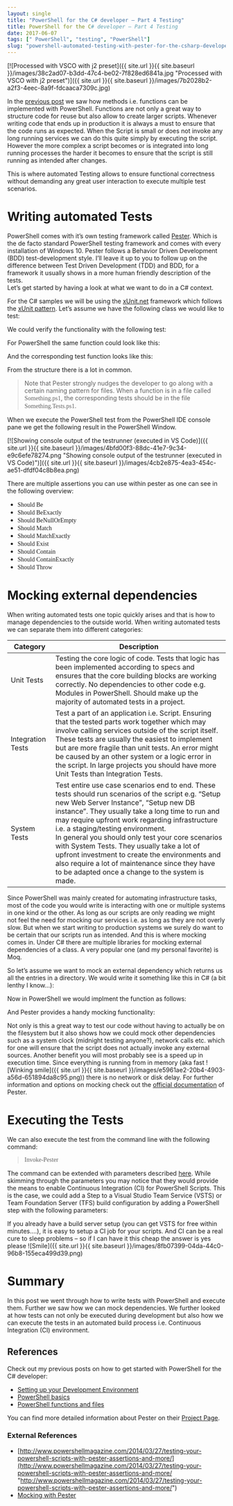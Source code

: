```yaml
---
layout: single
title: "PowerShell for the C# developer – Part 4 Testing"
title: PowerShell for the C# developer – Part 4 Testing
date: 2017-06-07
tags: [" PowerShell", "testing", "PowerShell"]
slug: "powershell-automated-testing-with-pester-for-the-csharp-developer"
---
```


[![Processed with VSCO with j2 preset]({{ site.url }}{{ site.baseurl }}/images/38c2ad07-b3dd-47c4-be02-7f828ed6841a.jpg "Processed with VSCO with j2 preset")]({{ site.url }}{{ site.baseurl }}/images/7b2028b2-a2f3-4eec-8a9f-fdcaaca7309c.jpg)
 
In the [previous post](https://mallibone.com/post/powershell-for-the-c-developer-&ndash;-part-3) we saw how methods i.e. functions can be implemented with PowerShell. Functions are not only a great way to structure code for reuse but also allow to create larger scripts. Whenever writing code that ends up in production it is always a must to ensure that the code runs as expected. When the Script is small or does not invoke any long running services we can do this quite simply by executing the script. However the more complex a script becomes or is integrated into long running processes the harder it becomes to ensure that the script is still running as intended after changes.
 
This is where automated Testing allows to ensure functional correctness without demanding any great user interaction to execute multiple test scenarios.
 
# Writing automated Tests
 
PowerShell comes with it’s own testing framework called [Pester](https://github.com/pester/Pester "Link to GitHub site of Pester"). Which is the de facto standard PowerShell testing framework and comes with every installation of Windows 10. Pester follows a Behavior Driven Development (BDD) test-development style. I’ll leave it up to you to follow up on the difference between Test Driven Development (TDD) and BDD, for a framework it usually shows in a more human friendly description of the tests.  
Let’s get started by having a look at what we want to do in a C# context.
 
For the C# samples we will be using the [xUnit.net](https://xunit.github.io/) framework which follows the [xUnit pattern](https://en.wikipedia.org/wiki/XUnit). Let’s assume we have the following class we would like to test:
 
<script src="https://gist.github.com/mallibone/185042ff5f74b66f8ece8f4b67ba6042.js"></script>
 
We could verify the functionality with the following test:
 
<script src="https://gist.github.com/mallibone/1b1644fcbc2f7e48ec1391118d678704.js"></script>
 
For PowerShell the same function could look like this:
 
<script src="https://gist.github.com/mallibone/40bd5b0419e38747f7ca7cb05a10670b.js"></script>
 
And the corresponding test function looks like this:
 
<script src="https://gist.github.com/mallibone/c392a5393a8d0554d79973594f637454.js"></script>
 
From the structure there is a lot in common.


> Note that Pester strongly nudges the developer to go along with a certain naming pattern for files. When a function is in a file called <font face="Consolas">Something.ps1</font>, the corresponding tests should be in the file <font face="Consolas">Something.Tests.ps1</font>.


When we execute the PowerShell test from the PowerShell IDE console pane we get the following result in the PowerShell Window.
 
[![Showing console output of the testrunner (executed in VS Code)]({{ site.url }}{{ site.baseurl }}/images/4bfd00f3-88dc-41e7-9c34-e9c6efe78274.png "Showing console output of the testrunner (executed in VS Code)")]({{ site.url }}{{ site.baseurl }}/images/4cb2e875-4ea3-454c-ae51-dfdf04c8b8ea.png)
 
There are multiple assertions you can use within pester as one can see in the following overview:

- <font face="Consolas">Should Be </font>
- <font face="Consolas">Should BeExactly </font>
- <font face="Consolas">Should BeNullOrEmpty </font>
- <font face="Consolas">Should Match </font>
- <font face="Consolas">Should MatchExactly </font>
- <font face="Consolas">Should Exist </font>
- <font face="Consolas">Should Contain </font>
- <font face="Consolas">Should ContainExactly </font>
- <font face="Consolas">Should Throw</font>

 

 
# Mocking external dependencies
 
When writing automated tests one topic quickly arises and that is how to manage dependencies to the outside world. When writing automated tests we can separate them into different categories:
 



  |  **Category** |  **Description** |
| --- | --- |
 |  Unit Tests |  Testing the core logic of code. Tests that logic has been implemented according to specs and ensures that the core building blocks are working correctly. No dependencies to other code e.g. Modules in PowerShell. Should make up the majority of automated tests in a project. |
 |  Integration Tests |  Test a part of an application i.e. Script. Ensuring that the tested parts work together which may involve calling services outside of the script itself.  <br>These tests are usually the easiest to implement but are more fragile than unit tests. An error might be caused by an other system or a logic error in the script. In large projects you should have more Unit Tests than Integration Tests. |
 |  System Tests |  Test entire use case scenarios end to end. These tests should run scenarios of the script e.g. “Setup new Web Server Instance”, “Setup new DB instance”. They usually take a long time to run and may require upfront work regarding infrastructure i.e. a staging/testing environment.  <br>In general you should only test your core scenarios with System Tests. They usually take a lot of upfront investment to create the environments and also require a lot of maintenance since they have to be adapted once a change to the system is made.  |

 
Since PowerShell was mainly created for automating infrastructure tasks, most of the code you would write is interacting with one or multiple systems in one kind or the other. As long as our scripts are only reading we might not feel the need for mocking our services i.e. as long as they are not overly slow. But when we start writing to production systems we surely do want to be certain that our scripts run as intended. And this is where mocking comes in. Under C# there are multiple libraries for mocking external dependencies of a class. A very popular one (and my personal favorite) is Moq.
 
So let’s assume we want to mock an external dependency which returns us all the entries in a directory. We would write it something like this in C# (a bit lenthy I know...):
 
<script src="https://gist.github.com/mallibone/207a202f9f169687c66804a86d93420d.js"></script>
 
Now in PowerShell we would implment the function as follows:

<script src="https://gist.github.com/mallibone/9f1fdd41b8df92a480ca57cf6355ea55.js"></script>

And Pester provides a handy mocking functionality:
 
<script src="https://gist.github.com/mallibone/edeb656f9081ea19b489a62c09e59206.js"></script>
 
Not only is this a great way to test our code without having to actually be on the filesystem but it also shows how we could mock other dependencies such as a system clock (midnight testing anyone?), network calls etc. which for one will ensure that the script does not actually invoke any external sources. Another benefit you will most probably see is a speed up in execution time. Since everything is running from in memory (aka fast ![Winking smile]({{ site.url }}{{ site.baseurl }}/images/e5961ae2-20b4-4903-a56d-651894da8c95.png)) there is no network or disk delay. For further information and options on mocking check out the [official documentation](https://github.com/pester/Pester/wiki/Mocking-with-Pester) of Pester.
 
# Executing the Tests
 
We can also execute the test from the command line with the following command:
 

> <font face="Consolas">Invoke-Pester</font>

 
The command can be extended with parameters described [here](https://github.com/pester/Pester/wiki/Invoke-Pester "Link to the Pester Project Page describing the execution."). While skimming through the parameters you may notice that they would provide the means to enable Continuous Integration (CI) for PowerShell Scripts. This is the case, we could add a Step to a Visual Studio Team Service (VSTS) or Team Foundation Server (TFS) build configuration by adding a PowerShell step with the following parameters:
 
If you already have a build server setup (you can get VSTS for free within minutes….), it is easy to setup a CI job for your scripts. And CI can be a real cure to sleep problems – so if I can have it this cheap the answer is yes please ![Smile]({{ site.url }}{{ site.baseurl }}/images/8fb07399-04da-44c0-96b8-155eca499d39.png)
 
# Summary
 
In this post we went through how to write tests with PowerShell and execute them. Further we saw how we can mock dependencies. We further looked at how tests can not only be executed during development but also how we can execute the tests in an automated build process i.e. Continuous Integration (CI) environment.
 
## References
 
Check out my previous posts on how to get started with PowerShell for the C# developer:

- [Setting up your Development Environment](https://mallibone.com/post/powershell-for-the-c-developer)
- [PowerShell basics](https://mallibone.com/post/powershell-for-the-c-developer&ndash;part-2)
- [PowerShell functions and files](https://mallibone.com/post/powershell-for-the-c-developer-&ndash;-part-3)

 
You can find more detailed information about Pester on their [Project Page](https://github.com/pester/Pester/wiki "Pester GitHub Page").

### External References

- [http://www.powershellmagazine.com/2014/03/27/testing-your-powershell-scripts-with-pester-assertions-and-more/](http://www.powershellmagazine.com/2014/03/27/testing-your-powershell-scripts-with-pester-assertions-and-more/ "http://www.powershellmagazine.com/2014/03/27/testing-your-powershell-scripts-with-pester-assertions-and-more/")
- [Mocking with Pester](https://github.com/pester/Pester/wiki/Mocking-with-Pester)

